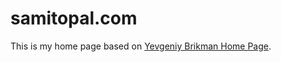 # samitopal.com


This is my home page based on [Yevgeniy Brikman Home Page](http://www.ybrikman.com).
